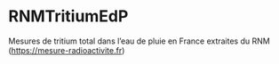 # RNMTritiumEdP
 Mesures de tritium total dans l’eau de pluie en France extraites du RNM (https://mesure-radioactivite.fr)
